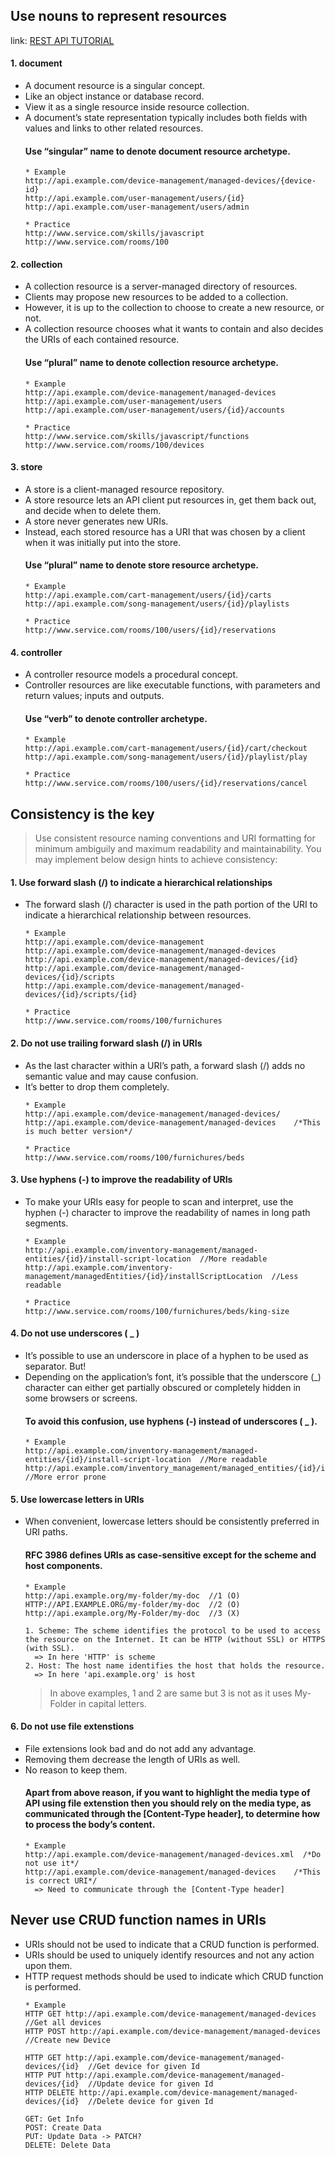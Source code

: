 Use nouns to represent resources
---
link: [REST API TUTORIAL](https://restfulapi.net/resource-naming/)
> 

  ####  1. document
  * A document resource is a singular concept.
  * Like an object instance or database record.
  * View it as a single resource inside resource collection.
  * A document’s state representation typically includes both fields with values and links to other related resources.
    #### Use “singular” name to denote document resource archetype.
    ```
    * Example
    http://api.example.com/device-management/managed-devices/{device-id}
    http://api.example.com/user-management/users/{id}
    http://api.example.com/user-management/users/admin

    * Practice
    http://www.service.com/skills/javascript
    http://www.service.com/rooms/100
    ```
  
  ####  2. collection
  * A collection resource is a server-managed directory of resources.
  * Clients may propose new resources to be added to a collection.
  * However, it is up to the collection to choose to create a new resource, or not.
  * A collection resource chooses what it wants to contain and also decides the URIs of each contained resource.
    #### Use “plural” name to denote collection resource archetype.
    ```
    * Example
    http://api.example.com/device-management/managed-devices
    http://api.example.com/user-management/users
    http://api.example.com/user-management/users/{id}/accounts
    
    * Practice
    http://www.service.com/skills/javascript/functions
    http://www.service.com/rooms/100/devices
    ```

  ####  3. store
  * A store is a client-managed resource repository.
  * A store resource lets an API client put resources in, get them back out, and decide when to delete them.
  * A store never generates new URIs.
  * Instead, each stored resource has a URI that was chosen by a client when it was initially put into the store.
    #### Use “plural” name to denote store resource archetype.
    ```
    * Example
    http://api.example.com/cart-management/users/{id}/carts
    http://api.example.com/song-management/users/{id}/playlists

    * Practice
    http://www.service.com/rooms/100/users/{id}/reservations
    ```

  ####  4. controller
  * A controller resource models a procedural concept.
  * Controller resources are like executable functions, with parameters and return values; inputs and outputs.
    #### Use “verb” to denote controller archetype.
    ```
    * Example
    http://api.example.com/cart-management/users/{id}/cart/checkout
    http://api.example.com/song-management/users/{id}/playlist/play

    * Practice
    http://www.service.com/rooms/100/users/{id}/reservations/cancel
    ```

 
Consistency is the key
---
> Use consistent resource naming conventions and URI formatting for minimum ambiguily and maximum readability and maintainability. You may implement below design hints to achieve consistency:

  #### 1. Use forward slash (/) to indicate a hierarchical relationships
  * The forward slash (/) character is used in the path portion of the URI to indicate a hierarchical relationship between resources.
    ```
    * Example
    http://api.example.com/device-management
    http://api.example.com/device-management/managed-devices
    http://api.example.com/device-management/managed-devices/{id}
    http://api.example.com/device-management/managed-devices/{id}/scripts
    http://api.example.com/device-management/managed-devices/{id}/scripts/{id}
    
    * Practice
    http://www.service.com/rooms/100/furnichures
    ```

  #### 2. Do not use trailing forward slash (/) in URIs
  * As the last character within a URI’s path, a forward slash (/) adds no semantic value and may cause confusion.
  * It’s better to drop them completely.
    ```
    * Example
    http://api.example.com/device-management/managed-devices/
    http://api.example.com/device-management/managed-devices 	/*This is much better version*/
    
    * Practice
    http://www.service.com/rooms/100/furnichures/beds
    ```

  #### 3. Use hyphens (-) to improve the readability of URIs
  * To make your URIs easy for people to scan and interpret, use the hyphen (-) character to improve the readability of names in long path segments.
    ```
    * Example
    http://api.example.com/inventory-management/managed-entities/{id}/install-script-location  //More readable
    http://api.example.com/inventory-management/managedEntities/{id}/installScriptLocation  //Less readable
    
    * Practice
    http://www.service.com/rooms/100/furnichures/beds/king-size
    ```
  
  #### 4. Do not use underscores ( _ )
  * It’s possible to use an underscore in place of a hyphen to be used as separator. But!
  * Depending on the application’s font, it’s possible that the underscore (_) character can either get partially obscured or completely hidden in some browsers or screens.
    #### To avoid this confusion, use hyphens (-) instead of underscores ( _ ).
    ```
    * Example
    http://api.example.com/inventory-management/managed-entities/{id}/install-script-location  //More readable
    http://api.example.com/inventory_management/managed_entities/{id}/install_script_location  //More error prone
    ```

  #### 5. Use lowercase letters in URIs
  * When convenient, lowercase letters should be consistently preferred in URI paths.
    #### RFC 3986 defines URIs as case-sensitive except for the scheme and host components.
    ```
    * Example
    http://api.example.org/my-folder/my-doc  //1 (O)
    HTTP://API.EXAMPLE.ORG/my-folder/my-doc  //2 (O)
    http://api.example.org/My-Folder/my-doc  //3 (X)

    1. Scheme: The scheme identifies the protocol to be used to access the resource on the Internet. It can be HTTP (without SSL) or HTTPS (with SSL).
      => In here 'HTTP' is scheme
    2. Host: The host name identifies the host that holds the resource.
      => In here 'api.example.org' is host
    ```
    > In above examples, 1 and 2 are same but 3 is not as it uses My-Folder in capital letters.

  #### 6. Do not use file extenstions
  * File extensions look bad and do not add any advantage.
  * Removing them decrease the length of URIs as well.
  * No reason to keep them.
    #### Apart from above reason, if you want to highlight the media type of API using file extenstion then you should rely on the media type, as communicated through the [Content-Type header], to determine how to process the body’s content.
    ```
    * Example
    http://api.example.com/device-management/managed-devices.xml  /*Do not use it*/
    http://api.example.com/device-management/managed-devices 	/*This is correct URI*/
      => Need to communicate through the [Content-Type header]
    ```

Never use CRUD function names in URIs
---
  * URIs should not be used to indicate that a CRUD function is performed.
  * URIs should be used to uniquely identify resources and not any action upon them.
  * HTTP request methods should be used to indicate which CRUD function is performed.
    ```
    * Example
    HTTP GET http://api.example.com/device-management/managed-devices  //Get all devices
    HTTP POST http://api.example.com/device-management/managed-devices  //Create new Device

    HTTP GET http://api.example.com/device-management/managed-devices/{id}  //Get device for given Id
    HTTP PUT http://api.example.com/device-management/managed-devices/{id}  //Update device for given Id
    HTTP DELETE http://api.example.com/device-management/managed-devices/{id}  //Delete device for given Id

    GET: Get Info
    POST: Create Data
    PUT: Update Data -> PATCH?
    DELETE: Delete Data
    ```
